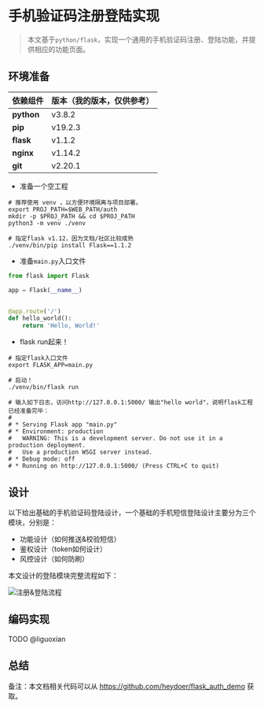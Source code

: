 # 手机验证码注册登陆实现

> 本文基于```python/flask```，实现一个通用的手机验证码注册、登陆功能，并提供相应的功能页面。

## 环境准备

|  依赖组件   | 版本（我的版本，仅供参考） |
|  -------  | ----  |
| **python**  | v3.8.2 | 
| **pip**  | v19.2.3 |
| **flask**  | v1.1.2 |
| **nginx**  | v1.14.2 |
| **git**  | v2.20.1 |

- 准备一个空工程
```shell
# 推荐使用 venv ，以方便环境隔离与项目部署。
export PROJ_PATH=$WEB_PATH/auth
mkdir -p $PROJ_PATH && cd $PROJ_PATH
python3 -m venv ./venv

# 指定flask v1.12，因为文档/社区比较成熟
./venv/bin/pip install Flask==1.1.2

```

- 准备```main.py```入口文件
```python
from flask import Flask

app = Flask(__name__)


@app.route('/')
def hello_world():
    return 'Hello, World!'

```

- flask run起来！
```shell
# 指定flask入口文件
export FLASK_APP=main.py

# 启动！
./venv/bin/flask run

# 输入如下日志，访问http://127.0.0.1:5000/ 输出"hello world"，说明flask工程已经准备完毕：
# 
# * Serving Flask app "main.py"
# * Environment: production
#   WARNING: This is a development server. Do not use it in a production deployment.
#   Use a production WSGI server instead.
# * Debug mode: off
# * Running on http://127.0.0.1:5000/ (Press CTRL+C to quit)
```

## 设计

以下给出基础的手机验证码登陆设计，一个基础的手机短信登陆设计主要分为三个模块，分别是：

- 功能设计（如何推送&校验短信）
- 鉴权设计（token如何设计）
- 风控设计（如何防刷）

本文设计的登陆模块完整流程如下：

![注册&登陆流程](/images/phone_auth_1.jpeg)

## 编码实现

TODO @liguoxian

## 总结
备注：本文档相关代码可以从 https://github.com/heydoer/flask_auth_demo 获取。















